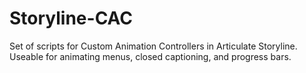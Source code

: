 # Storyline-CAC
Set of scripts for Custom Animation Controllers in Articulate Storyline. Useable for animating menus, closed captioning, and progress bars.
